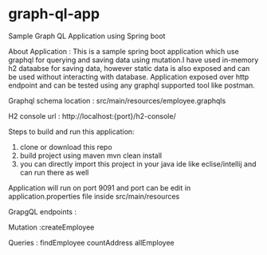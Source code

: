 # graph-ql-app
Sample Graph QL Application using Spring boot

About Application : This is a sample spring boot application which use graphql for querying and saving data using mutation.I have used in-memory h2 dataabse for saving data, however static data is also exposed and can be used without interacting with database.
Application exposed over http endpoint and can be tested using any graphql supported tool like postman.

Graphql schema location : src/main/resources/employee.graphqls

H2 console url : http://localhost:{port}/h2-console/

Steps to build and run this application:

1) clone or download this repo 
2) build project using maven mvn clean install
3) you can directly import this project in your java ide like eclise/intellij and can run there as well

Application will run on port 9091 and port can be edit in application.properties file inside src/main/resources


GrapgQL endpoints  :

Mutation :createEmployee

Queries :
 findEmployee
 countAddress
 allEmployee
 







